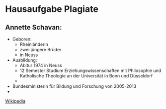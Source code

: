 # Hausaufgabe Plagiate
## Annette Schavan:

- Geboren:
	- Rheinländerin
	- zwei jüngere Brüder
	- in Neuss
- Ausbildung:
	- Abitur 1974 in Neuss
	- 12 Semester Studium Erziehungswissenschaften mit Philosophie und Katholische Theologie an der Universität in Bonn und Düsseldorf
	-  
- Bundesministerin für Bildung und Forschung von 2005-2013
- 

[Wikipedia](https://en.wikipedia.org/wiki/Annette_Schavan)

